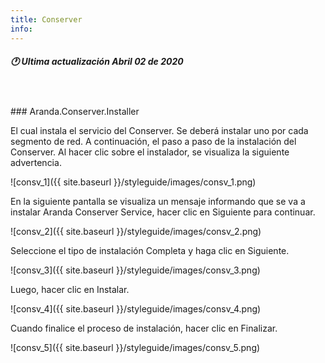```yaml
---
title: Conserver
info:
---
```

##### 🕐 Ultima actualización Abril 02 de 2020
<br>
<br>
### Aranda.Conserver.Installer

El cual instala el servicio del Conserver. Se deberá instalar uno por cada segmento de red. A continuación, el paso a paso de la instalación del Conserver. Al hacer clic sobre el instalador, se visualiza la siguiente advertencia.


![consv_1]({{ site.baseurl }}/styleguide/images/consv_1.png)


En la siguiente pantalla se visualiza un mensaje informando que se va a instalar Aranda Conserver Service, hacer clic en Siguiente para continuar.


![consv_2]({{ site.baseurl }}/styleguide/images/consv_2.png)

Seleccione el tipo de instalación Completa y haga clic en Siguiente.


![consv_3]({{ site.baseurl }}/styleguide/images/consv_3.png)


Luego, hacer clic en Instalar.


![consv_4]({{ site.baseurl }}/styleguide/images/consv_4.png)


Cuando finalice el proceso de instalación, hacer clic en Finalizar.


![consv_5]({{ site.baseurl }}/styleguide/images/consv_5.png)
